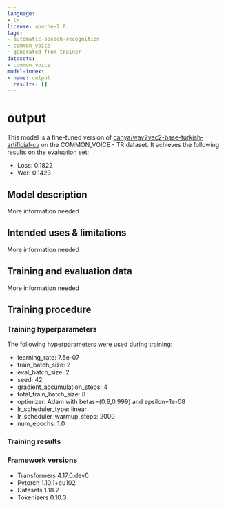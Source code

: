 ```yaml
---
language:
- tr
license: apache-2.0
tags:
- automatic-speech-recognition
- common_voice
- generated_from_trainer
datasets:
- common_voice
model-index:
- name: output
  results: []
---
```


<!-- This model card has been generated automatically according to the information the Trainer had access to. You
should probably proofread and complete it, then remove this comment. -->

# output

This model is a fine-tuned version of [cahya/wav2vec2-base-turkish-artificial-cv](https://huggingface.co/cahya/wav2vec2-base-turkish-artificial-cv) on the COMMON_VOICE - TR dataset.
It achieves the following results on the evaluation set:
- Loss: 0.1822
- Wer: 0.1423

## Model description

More information needed

## Intended uses & limitations

More information needed

## Training and evaluation data

More information needed

## Training procedure

### Training hyperparameters

The following hyperparameters were used during training:
- learning_rate: 7.5e-07
- train_batch_size: 2
- eval_batch_size: 2
- seed: 42
- gradient_accumulation_steps: 4
- total_train_batch_size: 8
- optimizer: Adam with betas=(0.9,0.999) and epsilon=1e-08
- lr_scheduler_type: linear
- lr_scheduler_warmup_steps: 2000
- num_epochs: 1.0

### Training results



### Framework versions

- Transformers 4.17.0.dev0
- Pytorch 1.10.1+cu102
- Datasets 1.18.2
- Tokenizers 0.10.3
